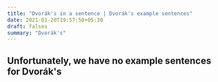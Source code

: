```yaml
---
title: "Dvorák's in a sentence | Dvorák's example sentences"
date: 2021-01-20T19:57:50+05:30
draft: falses
summary: "Dvorák's"
---
```

## Unfortunately, we have no example sentences for Dvorák's                 
